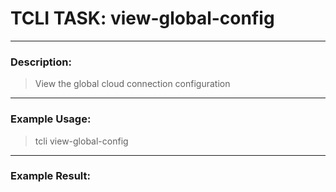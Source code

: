 # TCLI TASK: view-global-config

---
### Description:
> View the global cloud connection configuration

---
### Example Usage:
> tcli view-global-config



---
### Example Result:
